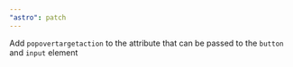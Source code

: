 ```yaml
---
"astro": patch
---
```


Add `popovertargetaction` to the attribute that can be passed to the `button` and `input` element
